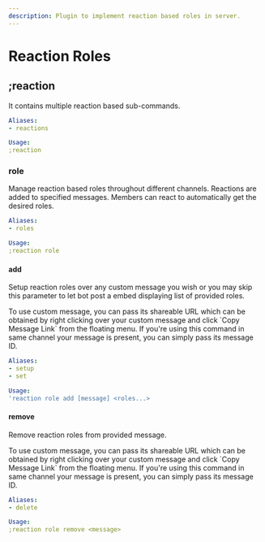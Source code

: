 ```yaml
---
description: Plugin to implement reaction based roles in server.
---
```


# Reaction Roles

## ;reaction

It contains multiple reaction based sub-commands.

```yaml
Aliases:
- reactions

Usage:
;reaction
```

### role

Manage reaction based roles throughout different channels. Reactions are added to specified messages. Members can react to automatically get the desired roles.

```yaml
Aliases:
- roles

Usage:
;reaction role
```

#### add

Setup reaction roles over any custom message you wish or you may skip this parameter to let bot post a embed displaying list of provided roles.

To use custom message, you can pass its shareable URL which can be obtained by right clicking over your custom message and click \`Copy Message Link\` from the floating menu. If you're using this command in same channel your message is present, you can simply pass its message ID.

```yaml
Aliases:
- setup
- set

Usage:
'reaction role add [message] <roles...>
```

#### remove

Remove reaction roles from provided message.  
To use custom message, you can pass its shareable URL which can be obtained by right clicking over your custom message and click \`Copy Message Link\` from the floating menu. If you're using this command in same channel your message is present, you can simply pass its message ID.

```yaml
Aliases:
- delete

Usage:
;reaction role remove <message>
```

